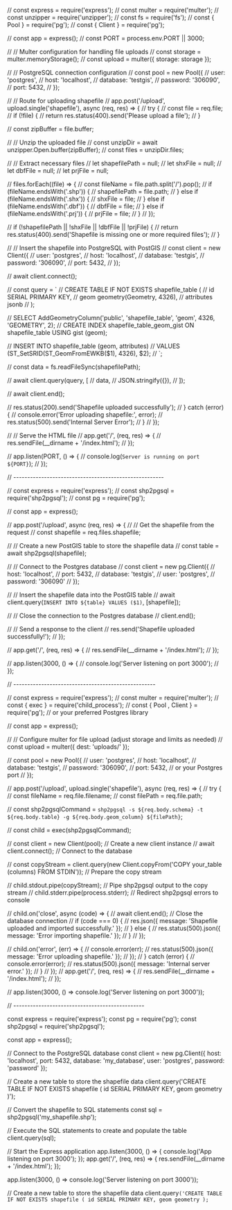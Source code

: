 // const express = require('express');
// const multer = require('multer');
// const unzipper = require('unzipper');
// const fs = require('fs');
// const { Pool } = require('pg');
// const { Client } = require('pg');

// const app = express();
// const PORT = process.env.PORT || 3000;

// // Multer configuration for handling file uploads
// const storage = multer.memoryStorage();
// const upload = multer({ storage: storage });

// // PostgreSQL connection configuration
// const pool = new Pool({
//   user: 'postgres',
//   host: 'localhost',
//   database: 'testgis',
//   password: '306090',
//   port: 5432,
// });

// // Route for uploading shapefile
// app.post('/upload', upload.single('shapefile'), async (req, res) => {
//   try {
//     const file = req.file;
//     if (!file) {
//       return res.status(400).send('Please upload a file');
//     }

//     const zipBuffer = file.buffer;

//     // Unzip the uploaded file
//     const unzipDir = await unzipper.Open.buffer(zipBuffer);
//     const files = unzipDir.files;

//  // Extract necessary files
// let shapefilePath = null;
// let shxFile = null;
// let dbfFile = null;
// let prjFile = null;

// files.forEach((file) => {
//   const fileName = file.path.split('/').pop();
//   if (fileName.endsWith('.shp')) {
//     shapefilePath = file.path;
//   } else if (fileName.endsWith('.shx')) {
//     shxFile = file;
//   } else if (fileName.endsWith('.dbf')) {
//     dbfFile = file;
//   } else if (fileName.endsWith('.prj')) {
//     prjFile = file;
//   }
// });

// if (!shapefilePath || !shxFile || !dbfFile || !prjFile) {
//   return res.status(400).send('Shapefile is missing one or more required files');
// }

//     // Insert the shapefile into PostgreSQL with PostGIS
//     const client = new Client({
//         user: 'postgres',
//         host: 'localhost',
//         database: 'testgis',
//         password: '306090',
//         port: 5432,
//     });

//     await client.connect();

//     const query = `
//       CREATE TABLE IF NOT EXISTS shapefile_table (
//         id SERIAL PRIMARY KEY,
//         geom geometry(Geometry, 4326),
//         attributes jsonb
//       );

//       SELECT AddGeometryColumn('public', 'shapefile_table', 'geom', 4326, 'GEOMETRY', 2);
//       CREATE INDEX shapefile_table_geom_gist ON shapefile_table USING gist (geom);

//       INSERT INTO shapefile_table (geom, attributes)
//       VALUES (ST_SetSRID(ST_GeomFromEWKB($1), 4326), $2);
//     `;

//     const data = fs.readFileSync(shapefilePath);

//     await client.query(query, [
//       data,
//       JSON.stringify({}),
//     ]);

//     await client.end();

//     res.status(200).send('Shapefile uploaded successfully');
//   } catch (error) {
//     console.error('Error uploading shapefile:', error);
//     res.status(500).send('Internal Server Error');
//   }
// });

// // Serve the HTML file
// app.get('/', (req, res) => {
//   res.sendFile(__dirname + '/index.html');
// });

// app.listen(PORT, () => {
//   console.log(`Server is running on port ${PORT}`);
// });

// ------------------------------------------------------

// const express = require('express');
// const shp2pgsql = require('shp2pgsql');
// const pg = require('pg');

// const app = express();

// app.post('/upload', async (req, res) => {
//   // Get the shapefile from the request
//   const shapefile = req.files.shapefile;

//   // Create a new PostGIS table to store the shapefile data
//   const table = await shp2pgsql(shapefile);

//   // Connect to the Postgres database
//   const client = new pg.Client({
//     host: 'localhost',
//     port: 5432,
//     database: 'testgis',
//     user: 'postgres',
//     password: '306090'
//   });

//   // Insert the shapefile data into the PostGIS table
//   await client.query(`INSERT INTO ${table} VALUES ($1)`, [shapefile]);

//   // Close the connection to the Postgres database
//   client.end();

//   // Send a response to the client
//   res.send('Shapefile uploaded successfully!');
// });

// app.get('/', (req, res) => {
//   res.sendFile(__dirname + '/index.html');
// });

// app.listen(3000, () => {
//   console.log('Server listening on port 3000');
// });

// ---------------------------------------------------

// const express = require('express');
// const multer = require('multer');
// const { exec } = require('child_process');
// const { Pool , Client  } = require('pg'); // or your preferred Postgres library

// const app = express();

// // Configure multer for file upload (adjust storage and limits as needed)
// const upload = multer({ dest: 'uploads/' });

// const pool = new Pool({
//   user: 'postgres',
//   host: 'localhost',
//   database: 'testgis',
//   password: '306090',
//   port: 5432, // or your Postgres port
// });

// app.post('/upload', upload.single('shapefile'), async (req, res) => {
//   try {
//     const fileName = req.file.filename;
//     const filePath = req.file.path;

//     const shp2pgsqlCommand = `shp2pgsql -s ${req.body.schema} -t ${req.body.table} -g ${req.body.geom_column} ${filePath}`;

//     const child = exec(shp2pgsqlCommand);

//     const client = new Client(pool); // Create a new client instance
//     await client.connect(); // Connect to the database

//     const copyStream = client.query(new Client.copyFrom('COPY your_table (columns) FROM STDIN')); // Prepare the copy stream

//     child.stdout.pipe(copyStream); // Pipe shp2pgsql output to the copy stream
//     child.stderr.pipe(process.stderr); // Redirect shp2pgsql errors to console

//     child.on('close', async (code) => {
//       await client.end(); // Close the database connection
//       if (code === 0) {
//         res.json({ message: 'Shapefile uploaded and imported successfully.' });
//       } else {
//         res.status(500).json({ message: 'Error importing shapefile.' });
//       }
//     });

//     child.on('error', (err) => {
//       console.error(err);
//       res.status(500).json({ message: 'Error uploading shapefile.' });
//     });
//   } catch (error) {
//     console.error(error);
//     res.status(500).json({ message: 'Internal server error.' });
//   }
// });
// app.get('/', (req, res) => {
//     res.sendFile(__dirname + '/index.html');
//   });

// app.listen(3000, () => console.log('Server listening on port 3000'));


// -----------------------------------------------

const express = require('express');
const pg = require('pg');
const shp2pgsql = require('shp2pgsql');

const app = express();

// Connect to the PostgreSQL database
const client = new pg.Client({
  host: 'localhost',
  port: 5432,
  database: 'my_database',
  user: 'postgres',
  password: 'password'
});

// Create a new table to store the shapefile data
client.query('CREATE TABLE IF NOT EXISTS shapefile (
  id SERIAL PRIMARY KEY,
  geom geometry
)');

// Convert the shapefile to SQL statements
const sql = shp2pgsql('my_shapefile.shp');

// Execute the SQL statements to create and populate the table
client.query(sql);

// Start the Express application
app.listen(3000, () => {
  console.log('App listening on port 3000');
});
app.get('/', (req, res) => {
    res.sendFile(__dirname + '/index.html');
  });

app.listen(3000, () => console.log('Server listening on port 3000'));




// Create a new table to store the shapefile data
client.query`('CREATE TABLE IF NOT EXISTS shapefile (
  id SERIAL PRIMARY KEY,
  geom geometry
);`